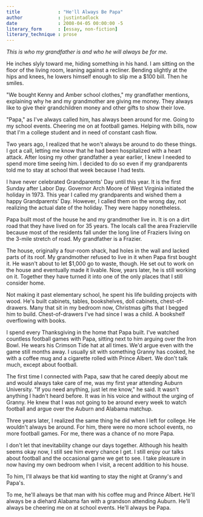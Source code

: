 ```yaml
---
title              : "He'll Always Be Papa"
author             : justintadlock
date               : 2008-04-05 00:00:00 -5
literary_form      : [essay, non-fiction]
literary_technique : prose
---
```


<em>This is who my grandfather is and who he will always be for me.</em>

He inches slyly toward me, hiding something in his hand.  I am sitting on the floor of the living room, leaning against a recliner.  Bending slightly at the hips and knees, he lowers himself enough to slip me a $100 bill.  Then he smiles.

"We bought Kenny and Amber school clothes," my grandfather mentions, explaining why he and my grandmother are giving me money.  They always like to give their grandchildren money and other gifts to show their love.

"Papa," as I've always called him, has always been around for me.  Going to my school events.  Cheering me on at football games.  Helping with bills, now that I'm a college student and in need of constant cash flow.

Two years ago, I realized that he won't always be around to do these things.  I got a call, letting me know that he had been hospitalized with a heart attack.  After losing my other grandfather a year earlier, I knew I needed to spend more time seeing him.  I decided to do so even if my grandparents told me to stay at school that week because I had tests.

I have never celebrated Grandparents' Day until this year.  It is the first Sunday after Labor Day.  Governor Arch Moore of West Virginia initiated the holiday in 1973.  This year I called my grandparents and wished them a happy Grandparents' Day.  However, I called them on the wrong day, not realizing the actual date of the holiday.  They were happy nonetheless.

Papa built most of the house he and my grandmother live in.  It is on a dirt road that they have lived on for 35 years.  The locals call the area Frazierville because most of the residents fall under the long line of Fraziers living on the 3-mile stretch of road.  My grandfather is a Frazier.

The house, originally a four-room shack, had holes in the wall and lacked parts of its roof.  My grandmother refused to live in it when Papa first bought it.  He wasn't about to let $1,000 go to waste, though.  He set out to work on the house and eventually made it livable.  Now, years later, he is still working on it.  Together they have turned it into one of the only places that I still consider home.

Not making it past elementary school, he spent his life building projects with wood.  He's built cabinets, tables, bookshelves, doll cabinets, chest-of-drawers.  Many that sit in my bedroom now, Christmas gifts that I begged him to build.  Chest-of-drawers I've had since I was a child.  A bookshelf overflowing with books.

I spend every Thanksgiving in the home that Papa built.  I've watched countless football games with Papa, sitting next to him arguing over the Iron Bowl.  He wears his Crimson Tide hat at all times.  We'd argue even with the  game still months away.  I usually sit with something Granny has cooked, he with a coffee mug and a cigarette rolled with Prince Albert.  We don't talk much, except about football.

The first time I connected with Papa, saw that he cared deeply about me and would always take care of me, was my first year attending Auburn University.  "If you need anything, just let me know," he said.  It wasn't anything I hadn't heard before.  It was in his voice and without the urging of Granny.  He knew that I was not going to be around every week to watch football and argue over the Auburn and Alabama matchup.

Three years later, I realized the same thing he did when I left for college.  He wouldn't always be around.  For him, there were no more school events, no   more football games.  For me, there was a chance of no more Papa.

I don't let that inevitability change our days together.  Although his health seems okay now, I still see him every chance I get.  I still enjoy our talks about football and the occasional game we get to see.  I take pleasure in now having my own bedroom when I visit, a recent addition to his house.

To him, I'll always be that kid wanting to stay the night at Granny's and Papa's.

To me, he'll always be that man with his coffee mug and Prince Albert.  He'll always be a diehard Alabama fan with a grandson attending Auburn.  He'll always be cheering me on at school events.  He'll always be Papa.
